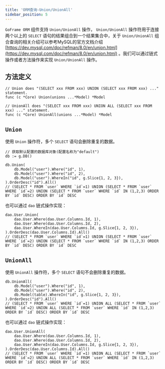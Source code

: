 ```yaml
---
title: 'ORM查询-Union/UnionAll'
sidebar_position: 5
---
```


`GoFrame ORM` 组件支持 `Union/UnionAll` 操作， `Union/UnionAll` 操作符用于连接两个以上的 `SELECT` 语句的结果组合到一个结果集合中，关于 `Union/UnionAll` 组合查询的相关介绍可以参考MySQL的官方文档介绍 [https://dev.mysql.com/doc/refman/8.0/en/union.html](https://dev.mysql.com/doc/refman/8.0/en/union.html) 。我们可以通过链式操作或者方法操作来实现 `Union/UnionAll` 操作。

## 方法定义

```
// Union does "(SELECT xxx FROM xxx) UNION (SELECT xxx FROM xxx) ..." statement.
func (c *Core) Union(unions ...*Model) *Model

// UnionAll does "(SELECT xxx FROM xxx) UNION ALL (SELECT xxx FROM xxx) ..." statement.
func (c *Core) UnionAll(unions ...*Model) *Model
```

## `Union`

使用 `Union` 操作符，多个 `SELECT` 语句会删除重复的数据。

```
// 获取默认配置的数据库对象(配置名称为"default")
db := g.DB()

db.Union(
    db.Model("user").Where("id", 1),
    db.Model("user").Where("id", 2),
    db.Model("user").WhereIn("id", g.Slice{1, 2, 3}),
).OrderDesc("id").All()
// (SELECT * FROM `user` WHERE `id`=1) UNION (SELECT * FROM `user` WHERE `id`=2) UNION (SELECT * FROM `user` WHERE `id` IN (1,2,3) ORDER BY `id` DESC) ORDER BY `id` DESC
```

也可以通过 `dao` 链式操作实现：

```
dao.User.Union(
    dao.User.Where(dao.User.Columns.Id, 1),
    dao.User.Where(dao.User.Columns.Id, 2),
    dao.User.WhereIn(dao.User.Columns.Id, g.Slice{1, 2, 3}),
).OrderDesc(dao.User.Columns.Id).All()
// (SELECT * FROM `user` WHERE `id`=1) UNION (SELECT * FROM `user` WHERE `id`=2) UNION (SELECT * FROM `user` WHERE `id` IN (1,2,3) ORDER BY `id` DESC) ORDER BY `id` DESC
```

## `UnionAll`

使用 `UnionAll` 操作符，多个 `SELECT` 语句不会删除重复的数据。

```
db.UnionAll(
    db.Model("user").Where("id", 1),
    db.Model("user").Where("id", 2),
    db.Model(table).WhereIn("id", g.Slice{1, 2, 3}),
).OrderDesc("id").All()
// (SELECT * FROM `user` WHERE `id`=1) UNION ALL (SELECT * FROM `user` WHERE `id`=2) UNION ALL (SELECT * FROM `user` WHERE `id` IN (1,2,3) ORDER BY `id` DESC) ORDER BY `id` DESC
```

也可以通过 `dao` 链式操作实现：

```
dao.User.UnionAll(
    dao.User.Where(dao.User.Columns.Id, 1),
    dao.User.Where(dao.User.Columns.Id, 2),
    dao.User.WhereIn(dao.User.Columns.Id, g.Slice{1, 2, 3}),
).OrderDesc(dao.User.Columns.Id).All()
// (SELECT * FROM `user` WHERE `id`=1) UNION ALL (SELECT * FROM `user` WHERE `id`=2) UNION ALL (SELECT * FROM `user` WHERE `id` IN (1,2,3) ORDER BY `id` DESC) ORDER BY `id` DESC
```